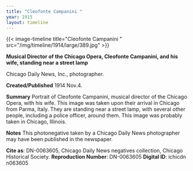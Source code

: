```yaml
---
title: "Cleofonte Campanini "
year: 1915
layout: timeline
---
```


{{< image-timeline title="Cleofonte Campanini " src="/img/timeline/1914/large/389.jpg" >}}

**Musical Director of the Chicago Opera, Cleofonte Campanini, and his wife, standing near a street lamp**

Chicago Daily News, Inc., photographer.

**Created/Published**
1914 Nov.4.

**Summary**
Portrait of Cleofonte Campanini, musical director of the Chicago Opera, with his wife. This image was taken upon their arrival in Chicago from Parma, Italy. They are standing near a street lamp, with several other people, including a police officer, around them. This image was probably taken in Chicago, Illinois.

**Notes**
This photonegative taken by a Chicago Daily News photographer may have been published in the newspaper.

**Cite as**: DN-0063605, Chicago Daily News negatives collection, Chicago Historical Society.
**Reproduction Number**: DN-0063605
**Digital ID**: ichicdn n063605